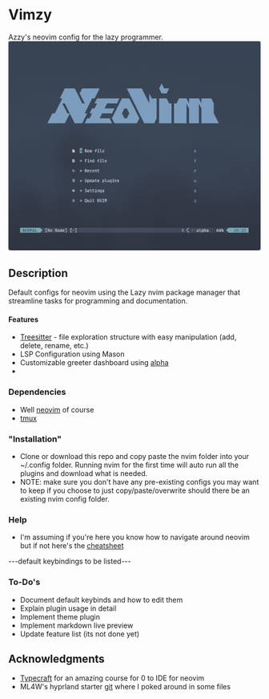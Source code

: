 # Vimzy

Azzy's neovim config for the lazy programmer.
![image](https://github.com/AzzyB/vimzy/blob/main/screenshots/greeter_dashboard.png)

## Description

Default configs for neovim using the Lazy nvim package manager that streamline tasks for programming and documentation.

#### Features
* [Treesitter](https://github.com/nvim-treesitter/nvim-treesitter) - file exploration structure with easy manipulation (add, delete, rename, etc.)
* LSP Configuration using Mason
* Customizable greeter dashboard using [alpha](https://github.com/goolord/alpha-nvim)
* 

### Dependencies

* Well [neovim](https://neovim.io/) of course
* [tmux](https://github.com/tmux/tmux)

### "Installation"

* Clone or download this repo and copy paste the nvim folder into your ~/.config folder. Running nvim for the first time will auto run all the plugins and download what is needed.  
* NOTE: make sure you don't have any pre-existing configs you may want to keep if you choose to just copy/paste/overwrite should there be an existing nvim config folder.  

### Help
* I'm assuming if you're here you know how to navigate around neovim but if not here's the [cheatsheet](https://neovim.io/doc/user/quickref.html)

---default keybindings to be listed---

### To-Do's
* Document default keybinds and how to edit them
* Explain plugin usage in detail
* Implement theme plugin
* Implement markdown live preview
* Update feature list (its not done yet)

## Acknowledgments
* [Typecraft](https://youtu.be/zHTeCSVAFNY?si=CLY7Iw2ydervuDeM) for an amazing course for 0 to IDE for neovim
* ML4W's hyprland starter [git](https://github.com/mylinuxforwork/hyprland-starter) where I poked around in some files
